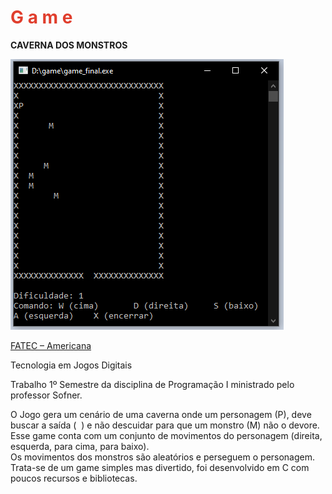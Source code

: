 <!DOCTYPE html>
<html>
  <head>
    <h1><span style="color: #e03e2d;"><strong>G a m e</strong></span></h1>
  </head>
  <body>
    <p><strong>CAVERNA DOS MONSTROS</strong></p>
    <img src="pictures/cavernaDragao.png"/>
    <p><span style="text-decoration: underline;">FATEC &ndash; Americana</span></p>
    <p>Tecnologia em Jogos Digitais</p>
    <p>Trabalho 1&ordm; Semestre da disciplina de Programa&ccedil;&atilde;o I ministrado pelo professor Sofner.</p>
    <p>O Jogo gera um cen&aacute;rio de uma caverna onde um personagem (P), deve buscar a sa&iacute;da ( &nbsp;) e n&atilde;o descuidar para que um monstro (M) n&atilde;o o devore.<br />Esse game conta com um conjunto de movimentos do personagem (direita, esquerda, para cima, para baixo).<br />Os movimentos dos monstros s&atilde;o aleat&oacute;rios e perseguem o personagem.<br />Trata-se de um game simples mas divertido, foi desenvolvido em C com poucos recursos e bibliotecas.</p>
  
  </body>
</html>
